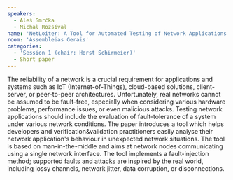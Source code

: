 ```yaml
---
speakers:
  - Aleš Smrčka
  - Michal Rozsíval 
name: 'NetLoiter: A Tool for Automated Testing of Network Applications using Fault-injection'
room: 'Assembleias Gerais'
categories:
  - 'Session 1 (chair: Horst Schirmeier)'
  - Short paper
---
```



The reliability of a network is a crucial requirement for applications and systems such as IoT (Internet-of-Things), cloud-based solutions, client-server, or peer-to-peer architectures. Unfortunately, real networks cannot be assumed to be fault-free, especially when considering various hardware problems, performance issues, or even malicious attacks. Testing network applications should include the evaluation of fault-tolerance of a system under various network conditions. The paper introduces a tool which helps developers and verification&amp;validation practitioners easily analyse their network application's behaviour in unexpected network situations. The tool is based on man-in-the-middle and aims at network nodes communicating using a single network interface. The tool implements a fault-injection method; supported faults and attacks are inspired by the real world, including lossy channels, network jitter, data corruption, or disconnections.

